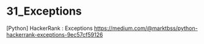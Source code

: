 # 31_Exceptions
[Python] HackerRank : Exceptions
https://medium.com/@marktbss/python-hackerrank-exceptions-9ec57cf59126

